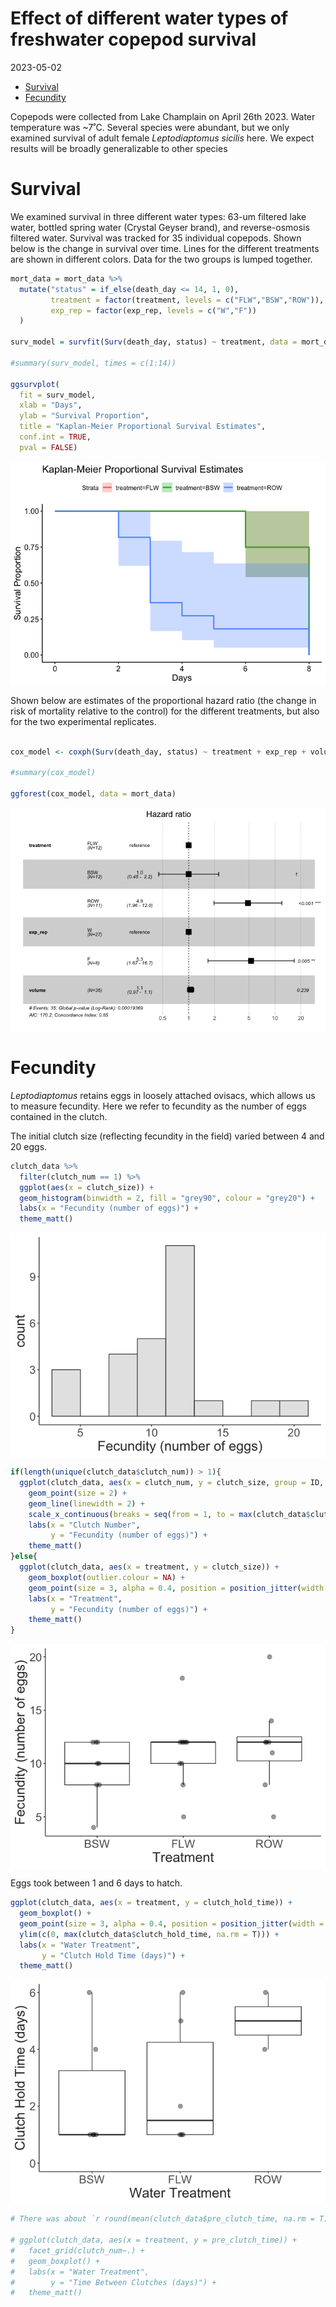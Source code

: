 Effect of different water types of freshwater copepod survival
================
2023-05-02

- <a href="#survival" id="toc-survival">Survival</a>
- <a href="#fecundity" id="toc-fecundity">Fecundity</a>

Copepods were collected from Lake Champlain on April 26th 2023. Water
temperature was \~7˚C. Several species were abundant, but we only
examined survival of adult female *Leptodiaptomus sicilis* here. We
expect results will be broadly generalizable to other species

# Survival

We examined survival in three different water types: 63-um filtered lake
water, bottled spring water (Crystal Geyser brand), and reverse-osmosis
filtered water. Survival was tracked for 35 individual copepods. Shown
below is the change in survival over time. Lines for the different
treatments are shown in different colors. Data for the two groups is
lumped together.

``` r
mort_data = mort_data %>%  
  mutate("status" = if_else(death_day <= 14, 1, 0),
         treatment = factor(treatment, levels = c("FLW","BSW","ROW")),
         exp_rep = factor(exp_rep, levels = c("W","F"))
  )

surv_model = survfit(Surv(death_day, status) ~ treatment, data = mort_data)

#summary(surv_model, times = c(1:14))

ggsurvplot(
  fit = surv_model,
  xlab = "Days",
  ylab = "Survival Proportion",
  title = "Kaplan-Meier Proportional Survival Estimates",
  conf.int = TRUE,
  pval = FALSE)
```

<img src="../Figures/markdown/surv-plot-1.png" style="display: block; margin: auto;" />

Shown below are estimates of the proportional hazard ratio (the change
in risk of mortality relative to the control) for the different
treatments, but also for the two experimental replicates.

``` r

cox_model <- coxph(Surv(death_day, status) ~ treatment + exp_rep + volume, data = mort_data)

#summary(cox_model)

ggforest(cox_model, data = mort_data)
```

<img src="../Figures/markdown/cox-model-1.png" style="display: block; margin: auto;" />

# Fecundity

*Leptodiaptomus* retains eggs in loosely attached ovisacs, which allows
us to measure fecundity. Here we refer to fecundity as the number of
eggs contained in the clutch.

The initial clutch size (reflecting fecundity in the field) varied
between 4 and 20 eggs.

``` r
clutch_data %>% 
  filter(clutch_num == 1) %>%  
  ggplot(aes(x = clutch_size)) +
  geom_histogram(binwidth = 2, fill = "grey90", colour = "grey20") + 
  labs(x = "Fecundity (number of eggs)") + 
  theme_matt()
```

<img src="../Figures/markdown/unnamed-chunk-1-1.png" style="display: block; margin: auto;" />

``` r
if(length(unique(clutch_data$clutch_num)) > 1){
  ggplot(clutch_data, aes(x = clutch_num, y = clutch_size, group = ID, colour = treatment)) + 
    geom_point(size = 2) + 
    geom_line(linewidth = 2) + 
    scale_x_continuous(breaks = seq(from = 1, to = max(clutch_data$clutch_num))) + 
    labs(x = "Clutch Number", 
         y = "Fecundity (number of eggs)") + 
    theme_matt()
}else{
  ggplot(clutch_data, aes(x = treatment, y = clutch_size)) + 
    geom_boxplot(outlier.colour = NA) + 
    geom_point(size = 3, alpha = 0.4, position = position_jitter(width = 0.05, height = 0)) + 
    labs(x = "Treatment", 
         y = "Fecundity (number of eggs)") + 
    theme_matt()
}
```

<img src="../Figures/markdown/unnamed-chunk-2-1.png" style="display: block; margin: auto;" />

Eggs took between 1 and 6 days to hatch.

``` r
ggplot(clutch_data, aes(x = treatment, y = clutch_hold_time)) + 
  geom_boxplot() + 
  geom_point(size = 3, alpha = 0.4, position = position_jitter(width = 0.05, height = 0)) + 
  ylim(c(0, max(clutch_data$clutch_hold_time, na.rm = T))) + 
  labs(x = "Water Treatment", 
       y = "Clutch Hold Time (days)") + 
  theme_matt()
```

<img src="../Figures/markdown/unnamed-chunk-3-1.png" style="display: block; margin: auto;" />

``` r
# There was about `r round(mean(clutch_data$pre_clutch_time, na.rm = T))` days between clutches. 

# ggplot(clutch_data, aes(x = treatment, y = pre_clutch_time)) + 
#   facet_grid(clutch_num~.) + 
#   geom_boxplot() + 
#   labs(x = "Water Treatment", 
#        y = "Time Between Clutches (days)") + 
#   theme_matt()
```
